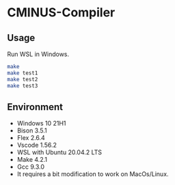 # CMINUS-Compiler
## Usage
Run WSL in Windows.
```bash
make
make test1
make test2
make test3
```
## Environment
* Windows 10 21H1
* Bison 3.5.1
* Flex 2.6.4
* Vscode 1.56.2
* WSL with Ubuntu 20.04.2 LTS 
* Make 4.2.1
* Gcc 9.3.0
* It requires a bit modification to work on MacOs/Linux.
